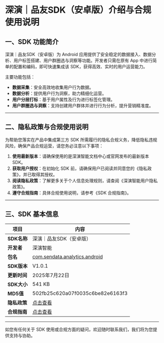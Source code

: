 
# 深演｜品友SDK（安卓版）介绍与合规使用说明

## 一、SDK 功能简介

深演｜品友SDK（安卓版）为 Android 应用提供了安全稳定的数据接入、数据分析、用户标签搭建、用户群圈选与洞察等功能。开发者只需在原有 App 中进行简单的配置和编码，即可快速集成该 SDK，获得高效、实时的用户运营能力。

主要功能包括：

- **数据采集**：安全高效地收集用户行为数据。
- **数据分析**：提供用户行为洞察，助力精细化运营。
- **用户分层打标**：基于用户属性及行为进行标签化管理。
- **用户群圈选与洞察**：支持创建用户群体并进行行为分析，提升营销精准度。

---

## 二、隐私政策与合规使用说明

为帮助您落实在产品中集成第三方 SDK 所需履行的隐私合规义务，降低隐私违规风险，确保产品合规运营，请您务必注意以下事项：

1. **使用最新版本**：请确保使用的是深演智能文档中心或官网发布的最新版本 SDK。
2. **获取用户授权**：在初始化 SDK 前，请确保用户已阅读并同意您的《隐私政策》，并已取得其授权。
3. **阅读隐私政策**：了解更多关于个人信息处理规则，请查阅《深演智能用户隐私政策》。
4. **遵守合规指南**：具体合规使用说明，请参考《SDK 合规指南》。

---

## 三、SDK 基本信息

| 项目         | 内容                             |
|--------------|----------------------------------|
| **SDK名称**  | 深演｜品友SDK（安卓版）          |
| **开发者**   | 深演智能                         |
| **包名**     | [com.sendata.analytics.android](https://jitpack.io/#SmartHubAnalysis/sdk-android)                 |
| **SDK版本**  | V1.0.1                           |
| **更新时间** | 2025年7月22日                    |
| **SDK大小**  | 541 KB                           |
| **MD5值**    | 502fb25c620a07f0035c6be82e6163f3 |
| **隐私政策** | [点击查看](https://www.deepzero.com/aboutus/privacy/563.html) |
| **合规指南** | [点击查看](https://www.deepzero.com/aboutus/privacy/562.html) |

---

如您有任何关于 SDK 使用或合规方面的疑问，欢迎随时联系我们，我们将为您提供支持与协助。
